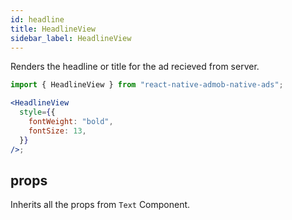 ```yaml
---
id: headline
title: HeadlineView
sidebar_label: HeadlineView
---
```

Renders the headline or title for the ad recieved from server.

```jsx
import { HeadlineView } from "react-native-admob-native-ads";

<HeadlineView
  style={{
    fontWeight: "bold",
    fontSize: 13,
  }}
/>;
```

## props

Inherits all the props from `Text` Component.
